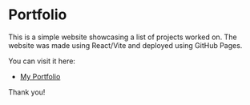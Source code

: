 # Portfolio

This is a simple website showcasing a list of projects worked on. The website was made using React/Vite and deployed using GitHub Pages.

You can visit it here:

- [My Portfolio](https://guidopro.github.io) 

Thank you!
